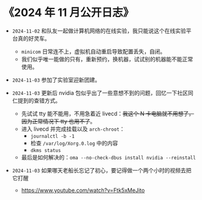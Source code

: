 # 《2024 年 11 月公开日志》

- `2024-11-02` 和队友一起做计算机网络的在线实验，我只能说这个在线实验平台真的好灵车。
  - `minicom` 日常连不上，虚拟机自动重启导致配置丢失，自闭。
  - 我们似乎唯一能做的只有，重新预约，换机器，试试别的机器能不能正常使用。
- `2024-11-03` 参加了实验室迎新团建。
- `2024-11-03` 更新后 nvidia 包似乎出了一些意想不到的问题，回忆一下社区同仁提到的查错方式。
  - 先试试 tty 能不能用，不用急着近 livecd：~~我这个 N 卡电脑就不用想了，因为正常情况下 tty 也用不了~~。
  - 进入 livecd 并完成挂载以及 `arch-chroot`：
    - `journalctl -b -1`
    - 检查 `/var/log/Xorg.0.log` 中的内容
    - `dkms status`
  - 最后是如何解决的：`oma --no-check-dbus install nvidia --reinstall `

- `2024-11-03` 如果哪天老船长忘记了初心，要记得做一个两个小时的视频去把它打醒
  - https://www.youtube.com/watch?v=Ftk5xMeJito

